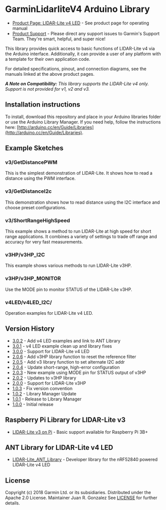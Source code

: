 # GarminLidarliteV4 Arduino Library

* [Product Page: LIDAR-Lite v4 LED](https://buy.garmin.com/en-US/US/p/610275) - See product page for operating manual
* [Product Support](https://support.garmin.com) - Please direct any support issues to Garmin's Support Team. They're smart, helpful, and super nice!

This library provides quick access to basic functions of LIDAR-Lite v4
via the Arduino interface. Additionally, it can provide a user of any
platform with a template for their own application code.

For detailed specifications, pinout, and connection diagrams, see the manuals linked at the above product pages.

***A Note on Compatibility:*** *This library supports the LIDAR-Lite v4 only. Support is not provided for v1, v2 and v3.*

## Installation instructions
To install, download this repository and place in your Arduino libraries folder or use the Arduino Library Manager. If you need help, follow the instructions here: [http://arduino.cc/en/Guide/Libraries](http://arduino.cc/en/Guide/Libraries).

## Example Sketches
### v3/GetDistancePWM
This is the simplest demonstration of LIDAR-Lite. It shows how to read a distance using the PWM interface.

### v3/GetDistanceI2c
This demonstration shows how to read distance using the I2C interface and choose preset configurations.

### v3/ShortRangeHighSpeed
This example shows a method to run LIDAR-Lite at high speed for short range applications. It combines a variety of settings to trade off range and accuracy for very fast measurements.

### v3HP/v3HP_I2C
This example shows various methods to run LIDAR-Lite v3HP.

### v3HP/v3HP_MONITOR
Use the MODE pin to monitor STATUS of the LIDAR-Lite v3HP.

### v4LED/v4LED_I2C/
Operation examples for LIDAR-Lite v4 LED.

## Version History
* [3.0.2](https://github.com/garmin/LIDARLite_Arduino_Library/tree/3.0.1) - Add v4 LED examples and link to ANT Library
* [3.0.1](https://github.com/garmin/LIDARLite_Arduino_Library/tree/3.0.1) - v4 LED example clean up and library fixes
* [3.0.0](https://github.com/garmin/LIDARLite_Arduino_Library/tree/3.0.0) - Support for LIDAR-Lite v4 LED
* [2.0.6](https://github.com/garmin/LIDARLite_Arduino_Library/tree/2.0.6) - Add v3HP library function to reset the reference filter
* [2.0.5](https://github.com/garmin/LIDARLite_Arduino_Library/tree/2.0.5) - Add v3 library function to set alternate I2C addr
* [2.0.4](https://github.com/garmin/LIDARLite_Arduino_Library/tree/2.0.4) - Update short-range, high-error configuration
* [2.0.3](https://github.com/garmin/LIDARLite_Arduino_Library/tree/2.0.3) - New example using MODE pin for STATUS output of v3HP
* [2.0.2](https://github.com/garmin/LIDARLite_Arduino_Library/tree/2.0.2) - Updates to v3HP library
* [2.0.0](https://github.com/garmin/LIDARLite_Arduino_Library/tree/2.0.0) - Support for LIDAR-Lite v3HP
* [1.0.3](https://github.com/garmin/LIDARLite_Arduino_Library/tree/1.0.3) - Fix version convention
* [1.0.2](https://github.com/garmin/LIDARLite_Arduino_Library/tree/v1.0.2) - Library Manager Update
* [1.0.1](https://github.com/garmin/LIDARLite_Arduino_Library/tree/v1.0.1) - Release to Library Manager
* [1.0.0](https://github.com/garmin/LIDARLite_Arduino_Library/tree/1.0.0) - Initial release

## Raspberry Pi Library for LIDAR-Lite v3
* [LIDAR-Lite v3 on Pi](https://github.com/garmin/LIDARLite_RaspberryPi_Library/) - Basic support available for Raspberry Pi 3B+

## ANT Library for LIDAR-Lite v4 LED
* [LIDAR-Lite_ANT_Library](https://github.com/garmin/LIDARLite_ANT_Library/) - Developer library for the nRF52840 powered LIDAR-Lite v4 LED

## License
Copyright (c) 2018 Garmin Ltd. or its subsidiaries. Distributed under the Apache 2.0 License.
Maintainer Juan R. Gonzalez
See [LICENSE](LICENSE) for further details.
